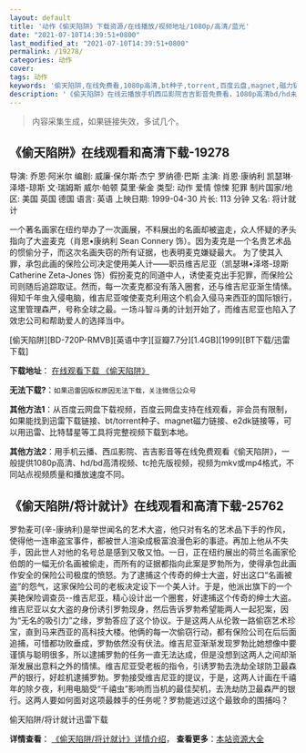 ```yaml
---
layout: default
title: '动作《偷天陷阱》下载资源/在线播放/视频地址/1080p/高清/蓝光'
date: "2021-07-10T14:39:51+0800"
last_modified_at: "2021-07-10T14:39:51+0800"
permalink: /19278/
categories: 动作
cover:
tags: 动作
keywords: '偷天陷阱,在线免费看,1080p高清,bt种子,torrent,百度云盘,magnet,磁力链,迅雷下载资源'
description: '《偷天陷阱》在线云播放手机西瓜影院吉吉影音免费看，1080p高清bd/hd未删减完整版和tc抢先枪版，mkv/mp4格式，附带bt/torrent种子、magnet/磁力链、百度云盘、网盘资源迅雷下载链接'
---
```


>内容采集生成，如果链接失效，多试几个。


## 《偷天陷阱》在线观看和高清下载-19278

导演: 乔恩·阿米尔 编剧: 威廉·保尔斯·杰宁 罗纳德·巴斯 主演: 肖恩·康纳利 凯瑟琳·泽塔-琼斯 文·瑞姆斯 威尔·帕顿 莫里·柴金 类型: 动作 爱情 惊悚 犯罪 制片国家/地区: 美国 英国 德国 语言: 英语 上映日期: 1999-04-30 片长: 113 分钟 又名: 将计就计

一个著名画家在纽约举办了一次画展，不料展出的名画却被盗走，众人怀疑的矛头指向了大盗麦克（肖恩•康纳利 Sean Connery 饰）。因为麦克是一个名贵艺术品的惯偷分子，而这次名画失窃的所有证据，也表明麦克嫌疑最大。 为了使其入罪，承包此画的保险公司决定使用美人计——职员维吉尼亚（凯瑟琳•泽塔-琼斯 Catherine Zeta-Jones 饰）假扮麦克的同道中人，诱使麦克出手犯罪，而保险公司则随后追踪取证。然而，每一次麦克都没有落入圈套，还与维吉尼亚渐生情愫。得知千年虫入侵电脑，维吉尼亚唆使麦克利用这个机会入侵马来西亚的国际银行，这里管理森严，号称全球之最。一场斗智斗勇的计划开始了，而维吉尼亚也陷入了效忠公司和帮助爱人的选择当中。


[偷天陷阱][BD-720P-RMVB][英语中字][豆瓣7.7分][1.4GB][1999][BT下载/迅雷下载]

**下载地址**： [在线观看下载 《偷天陷阱》](https://www.btdx8.com/torrent/entrapment_1999.html) 


**无法下载?**：`如果迅雷因版权原因无法下载，关注微信公众号 `

**其他方法1**：从百度云网盘下载视频，百度云网盘支持在线观看，非会员有限制，如果能找到迅雷下载链接、bt/torrent种子、magnet磁力链接、e2dk链接等，可以用迅雷、比特彗星等工具将完整视频下载到本地。

**其他方法2**：用手机云播、西瓜影院、吉吉影音等在线免费观看《偷天陷阱》，一般提供1080p高清、hd/bd高清视频、tc抢先版视频，视频为mkv或mp4格式，不同站点视频质量和播放速度不同。


## 《偷天陷阱/将计就计》在线观看和高清下载-25762

罗勃麦可(辛-康纳利)是举世闻名的艺术大盗，他只对有名的艺术品下手的作风，使得他一连串盗宝事件，都被世人渲染成极富浪漫色彩的事迹。再加上他从不失手，因此世人对他的名号总是感到又敬又怕。一日，正在纽约展出的荷兰名画家伦伯朗的一幅无价名画被偷走，而所有的证据都指向此案是罗勃所为，使得承包此画作安全的保险公司极度的愤怒。为了逮捕这个传奇的绅士大盗，好出这口“名画被盗”的怨气，这家保险公司的老板决定设下一个美人计。于是，他派出旗下的一个美艳保险调查员--维吉尼亚，精心设计出一个圈套，好逮捕这个传奇的绅士大盗。维吉尼亚以女大盗的身份诱引罗勃现身，然后告诉罗勃希望能两人一起犯案，因为“无名的吸引力”之缘，罗勃答应了这个协议。于是这两人从伦敦一路偷窃艺术珍宝，直到马来西亚的高科技大楼。他俩的每一次偷窃行动，都有保险公司在后后面追捕，可惜都功败垂成，罗勃依然没有伏法。维吉尼亚渐渐发现罗勃比她想像中要谨慎与聪明很多，所以逮捕罗勃的任务一直无法达成，但是没想到这两人之间却渐渐发展出意料之外的情愫。维吉尼亚受老板的指令，引诱罗勃去洗劫全球防卫最森严的银行，好趁机逮捕罗勃。罗勃接受维吉尼亚的提议，于是，这两人计画在千禧年的除夕夜，利用电脑受&ldquo;千禧虫&rdquo;影响而当机的最佳契机，去洗劫防卫最森严的银行。这两人要如何面对这项最棘手的任务呢？罗勃能逃过这个最致命的围捕吗？&nbsp;


偷天陷阱/将计就计迅雷下载

**详情查看**： [《偷天陷阱/将计就计》详情介绍](/movie/25762/)， **查看更多**：[本站资源大全](/movie/t/all/)

